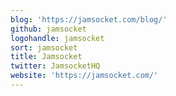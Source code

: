 ```yaml
---
blog: 'https://jamsocket.com/blog/'
github: jamsocket
logohandle: jamsocket
sort: jamsocket
title: Jamsocket
twitter: JamsocketHQ
website: 'https://jamsocket.com/'
---
```

